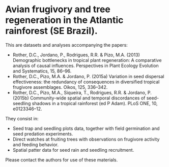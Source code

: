 # Avian frugivory and tree regeneration in the Atlantic rainforest (SE Brazil).

This are datasets and analyses accompanying the papers:
- Rother, D.C., Jordano, P., Rodrigues, R.R. & Pizo, M.A. (2013) Demographic bottlenecks in tropical plant regeneration: A comparative analysis of causal influences. Perspectives in Plant Ecology Evolution and Systematics, 15, 86–96.
- Rother, D.C., Pizo, M.A. & Jordano, P. (2015a) Variation in seed dispersal effectiveness: the redundancy of consequences in diversified tropical frugivore assemblages. Oikos, 125, 336–342.
- Rother, D.C., Pizo, M.A., Siqueira, T., Rodrigues, R.R. & Jordano, P. (2015b) Community-wide spatial and temporal discordances of seed-seedling shadows in a tropical rainforest (ed P Adam). PLoS ONE, 10, e0123346–12.

They consist in:
- Seed trap and seedling plots data, together with field germination and seed predation experiments.
- Direct watches at fruiting trees with observations on frugivore activity and feeding behavior.
- Spatial patter data for seed rain and seedling recruitment.

Please contact the authors for use of these materials.
